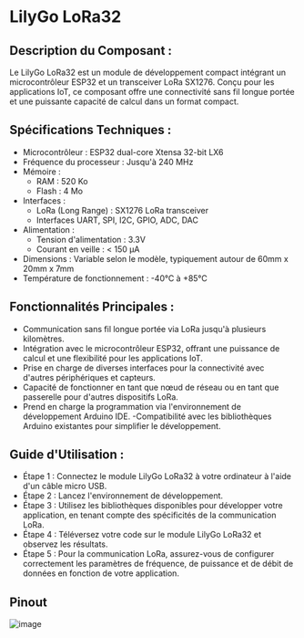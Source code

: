 # LilyGo LoRa32


## Description du Composant :
Le LilyGo LoRa32 est un module de développement compact intégrant un microcontrôleur ESP32 et un transceiver LoRa SX1276. Conçu pour les applications IoT, ce composant offre une connectivité sans fil longue portée et une puissante capacité de calcul dans un format compact.

## Spécifications Techniques :

- Microcontrôleur : ESP32 dual-core Xtensa 32-bit LX6
- Fréquence du processeur : Jusqu'à 240 MHz
- Mémoire :
  - RAM : 520 Ko
  - Flash : 4 Mo
- Interfaces :
  - LoRa (Long Range) : SX1276 LoRa transceiver
  - Interfaces UART, SPI, I2C, GPIO, ADC, DAC
- Alimentation :
  - Tension d'alimentation : 3.3V
  - Courant en veille : < 150 µA
- Dimensions : Variable selon le modèle, typiquement autour de 60mm x 20mm x 7mm
- Température de fonctionnement : -40°C à +85°C

## Fonctionnalités Principales :
- Communication sans fil longue portée via LoRa jusqu'à plusieurs kilomètres.
- Intégration avec le microcontrôleur ESP32, offrant une puissance de calcul et une flexibilité pour les applications IoT.
- Prise en charge de diverses interfaces pour la connectivité avec d'autres périphériques et capteurs.
- Capacité de fonctionner en tant que nœud de réseau ou en tant que passerelle pour d'autres dispositifs LoRa.
- Prend en charge la programmation via l'environnement de développement Arduino IDE.
 -Compatibilité avec les bibliothèques Arduino existantes pour simplifier le développement.

## Guide d'Utilisation :
- Étape 1 : Connectez le module LilyGo LoRa32 à votre ordinateur à l'aide d'un câble micro USB.
- Étape 2 : Lancez l'environnement de développement.
- Étape 3 : Utilisez les bibliothèques disponibles pour développer votre application, en tenant compte des spécificités de la communication LoRa.
- Étape 4 : Téléversez votre code sur le module LilyGo LoRa32 et observez les résultats.
- Étape 5 : Pour la communication LoRa, assurez-vous de configurer correctement les paramètres de fréquence, de puissance et de débit de données en fonction de votre application.

## Pinout

![image](https://europe1.discourse-cdn.com/arduino/original/4X/a/b/6/ab6d5a8500e8b442d35424c57b7e3aa99543fcd7.jpeg)